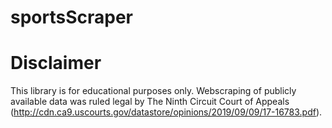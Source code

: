 # sportsScraper



# Disclaimer
This library is for educational purposes only. Webscraping of publicly available data was ruled legal by The Ninth Circuit Court of Appeals (http://cdn.ca9.uscourts.gov/datastore/opinions/2019/09/09/17-16783.pdf).
